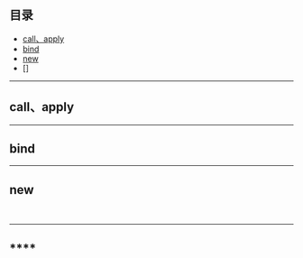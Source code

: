 ## **目录**
- [call、apply](#call-apply)
- [bind](#bind)
- [new](#new)
- []
---
## <span id="call-apply">**call、apply**</span>


---
## <span id="bind">**bind**</span>


---
## <span id="new">**new**</span>

&emsp;&emsp;

---
## <span id="">****</span>